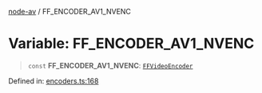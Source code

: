 [node-av](../globals.md) / FF\_ENCODER\_AV1\_NVENC

# Variable: FF\_ENCODER\_AV1\_NVENC

> `const` **FF\_ENCODER\_AV1\_NVENC**: [`FFVideoEncoder`](../type-aliases/FFVideoEncoder.md)

Defined in: [encoders.ts:168](https://github.com/seydx/av/blob/f8631fc881b394300b1479f511d55cf1c370a87f/src/constants/encoders.ts#L168)
